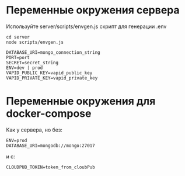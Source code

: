 # Переменные окружения сервера

Используйте server/scripts/envgen.js скрипт для генерации .env

```
cd server
node scripts/envgen.js
```

```
DATABASE_URI=mongo_connection_string
PORT=port
SECRET=secret_string
ENV=dev | prod
VAPID_PUBLIC_KEY=vapid_public_key
VAPID_PRIVATE_KEY=vapid_private_key
```

# Переменные окружения для docker-compose

Как у сервера, но без:

```
ENV=prod
DATABASE_URI=mongodb://mongo:27017
```

и с:

```
CLOUDPUB_TOKEN=token_from_cloubPub
```
